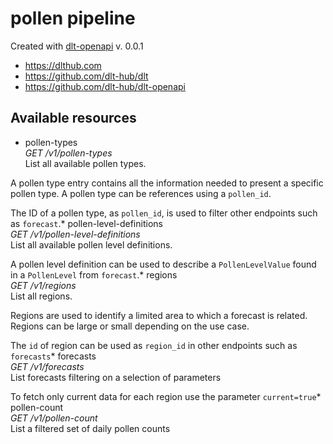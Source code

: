 # pollen pipeline

Created with [dlt-openapi](https://github.com/dlt-hub/dlt-openapi) v. 0.0.1

* https://dlthub.com
* https://github.com/dlt-hub/dlt
* https://github.com/dlt-hub/dlt-openapi

## Available resources
* pollen-types  
  _GET /v1/pollen-types_  
List all available pollen types.

A pollen type entry contains all the information needed to present a specific pollen type. A pollen type can be references using a `pollen_id`.

The ID of a pollen type, as `pollen_id`, is used to filter other endpoints such as `forecast`.* pollen-level-definitions  
  _GET /v1/pollen-level-definitions_  
List all available pollen level definitions.

A pollen level definition can be used to describe a `PollenLevelValue` found in a `PollenLevel` from `forecast`.* regions  
  _GET /v1/regions_  
List all regions.

Regions are used to identify a limited area to which a forecast is related. Regions can be large or small depending on the use case.

The `id` of region can be used as `region_id` in other endpoints such as `forecasts`* forecasts  
  _GET /v1/forecasts_  
List forecasts filtering on a selection of parameters

To fetch only current data for each region use the parameter `current=true`* pollen-count  
  _GET /v1/pollen-count_  
List a filtered set of daily pollen counts
